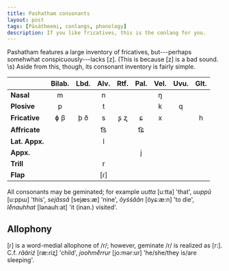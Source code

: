 ```yaml
---
title: Pashatham consonants
layout: post
tags: [Päsätheemi, conlangs, phonology]
description: If you like fricatives, this is the conlang for you.
---
```


Pashatham features a large inventory of fricatives, but---perhaps somehwhat conspicuously---lacks [z]. (This is because [z] is a bad sound. \\s) Aside from this, though, its consonant inventory is fairly simple.

|                 | Bilab. | Lbd. | Alv. | Rtf. | Pal. | Vel. | Uvu. | Glt. |
|:----------------|:--------:|:-----------:|:--------:|:---------:|:-------:|:-----:|:------:|:-------:|
| **Nasal**       |	m        |             | n        |           |         | ŋ     |        |         |
| **Plosive**     |	p        |             | t	      |	          |         | k     | q      |         |
| **Fricative**   |	ɸ	β      | þ ð         | s        | ʂ ʐ       | ɕ       | x     |	       | h       |
| **Affricate**   |          |             | t͡s       |           | t͡ɕ      |       |        |         |
| **Lat. Appx.**  |          |             | l        |           |         |       |        |         |							
| **Appx.**       |	         |             |          |           | j	      |       |        |         |
| **Trill**       |          |             | r        |           |         |       |        |         |
| **Flap**        |          |             | [ɾ]      |           |         |       |        |         |

All consonants may be geminated; for example *uutta* [u:tta] 'that', *uuppŭ* [u:ppɯ] 'this', *sejâssâ* [sejæs:æ] 'nine', *ôyśśâân* [öyɕ:æ:n] 'to die', *le̊nauhhat* [lənauh:at] 'it (inan.) visited'.

## Allophony

[ɾ] is a word-medial allophone of /r/; however, geminate /r/ is realized as [r:]. C.f. *rââriź* [ræ:ɾiʐ] 'child', *joohme̊rrur* [jo:mər:ur] 'he/she/they is/are sleeping'.
